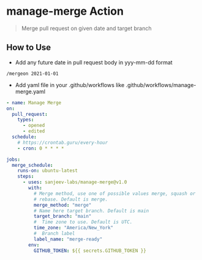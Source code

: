 # manage-merge Action

> Merge pull request on given date and target branch

## How to Use

- Add any future date in pull request body in yyy-mm-dd format

```
/mergeon 2021-01-01

```

- Add yaml file in your .github/workflows like .github/workflows/manage-merge.yaml

```yml
- name: Manage Merge
on:
  pull_request:
    types:
      - opened
      - edited
  schedule:
    # https://crontab.guru/every-hour
    - cron: 0 * * * *

jobs:
  merge_schedule:
    runs-on: ubuntu-latest
    steps:
      - uses: sanjeev-labs/manage-merge@v1.0
        with:
          # Merge method, use one of possible values merge, squash or
          # rebase. Default is merge.
          merge_method: "merge"
          # Name here target branch. Default is main
          target_branch: "main"
          #  Time zone to use. Default is UTC.
          time_zone: "America/New_York"
          #  Branch label
          label_name: "merge-ready"
        env:
          GITHUB_TOKEN: ${{ secrets.GITHUB_TOKEN }}
```

